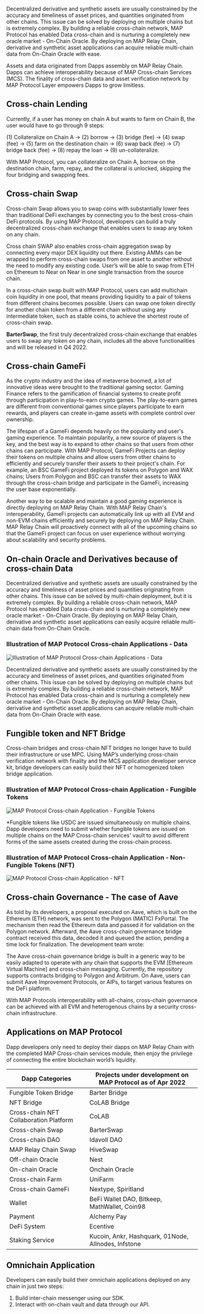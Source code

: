 Decentralized derivative and synthetic assets are usually constrained by the accuracy and timeliness of asset prices, and quantities originated from other chains. This issue can be solved by deploying on multiple chains but is extremely complex. By building a reliable cross-chain network, MAP Protocol has enabled Data cross-chain and is nurturing a completely new oracle market - On-Chain Oracle. By deploying on MAP Relay Chain, derivative and synthetic asset applications can acquire reliable multi-chain data from On-Chain Oracle with ease.

Assets and data originated from Dapps assembly on MAP Relay Chain. Dapps can achieve interoperability because of MAP Cross-chain Services (MCS). The finality of cross-chain data and asset verification network by MAP Protocol Layer empowers Dapps to grow limitless.

## Cross-chain Lending

Currently, if a user has money on chain A but wants to farm on Chain B, the user would have to go through 9 steps:

(1) Collateralize on Chain A -> (2) borrow -> (3) bridge (fee) -> (4) swap (fee) -> (5) farm on the destination chain -> (6) swap back (fee) -> (7) bridge back (fee) -> (8) repay the loan -> (9) un-collateralize.

With MAP Protocol, you can collateralize on Chain A, borrow on the destination chain, farm, repay, and the collateral is unlocked, skipping the four bridging and swapping fees.


## Cross-chain Swap

Cross-chain Swap allows you to swap coins with substantially lower fees than traditional DeFi exchanges by connecting you to the best cross-chain DeFi protocols. By using MAP Protocol, developers can build a truly decentralized cross-chain exchange that enables users to swap any token on any chain.
 
Cross chain SWAP also enables cross-chain aggregation swap by connecting every major DEX liquidity out there. Existing AMMs can be wrapped to perform cross-chain swaps from one asset to another without the need to modify any existing code. User’s will be able to swap from ETH on Ethereum to Near on Near in one single transaction from the source chain.

In a cross-chain swap built with MAP Protocol, users can add multichain coin liquidity in one pool, that means providing liquidity to a pair of tokens from different chains becomes possible. Users can swap one token directly for another chain token from a different chain without using any intermediate token, such as stable coins, to achieve the shortest route of cross-chain swap.

**BarterSwap**, the first truly decentralized cross-chain exchange that enables users to swap any token on any chain, includes all the above functionalities and will be released in Q4 2022. 


## Cross-chain GameFi

As the crypto industry and the idea of metaverse boomed, a lot of innovative ideas were brought to the traditional gaming sector. Gaming Finance refers to the gamification of financial systems to create profit through participation in play-to-earn crypto games. The play-to-earn games are different from conventional games since players participate to earn rewards, and players can create in-game assets with complete control over ownership. 

The lifespan of a GameFi depends heavily on the popularity and user's gaming experience. To maintain popularity, a new source of players is the key, and the best way is to expand to other chains so that users from other chains can participate. With MAP Protocol, GameFi Projects can deploy their tokens on multiple chains and allow users from other chains to efficiently and securely transfer their assets to their project's chain. For example, an BSC GameFi project deployed its tokens on Polygon and WAX chains; Users from Polygon and BSC can transfer their assets to WAX through the cross-chain bridge and participate in the GameFi, increasing the user base exponentially. 

Another way to be scalable and maintain a good gaming experience is directly deploying on MAP Relay Chain. With MAP Relay Chain's interoperability, GameFi projects can automatically link up with all EVM and non-EVM chains efficiently and securely by deploying on MAP Relay Chain. MAP Relay Chain will proactively connect with all of the upcoming chains so that the GameFi project can focus on user experience without worrying about scalability and security problems. 


## On-chain Oracle and Derivatives because of cross-chain Data

Decentralized derivative and synthetic assets are usually constrained by the accuracy and timeliness of asset prices and quantities originating from other chains. This issue can be solved by multi-chain deployment, but it is extremely complex. By building a reliable cross-chain network, MAP Protocol has enabled Data cross-chain and is nurturing a completely new oracle market - On-Chain Oracle. By deploying on MAP Relay Chain, derivative and synthetic asset applications can easily acquire reliable multi-chain data from On-Chain Oracle. 


### Illustration of MAP Protocol Cross-chain Applications - Data

![Illustration of MAP Protocol Cross-chain Applications - Data](dataflow.png)

Decentralized derivative and synthetic assets are usually constrained by the accuracy and timeliness of asset prices, and quantities originated from other chains. This issue can be solved by deploying on multiple chains but is extremely complex. By building a reliable cross-chain network, MAP Protocol has enabled Data cross-chain and is nurturing a completely new oracle market - On-Chain Oracle. By deploying on MAP Relay Chain, derivative and synthetic asset applications can acquire reliable multi-chain data from On-Chain Oracle with ease. 

## Fungible token and NFT Bridge

Cross-chain bridges and cross-chain NFT bridges no longer have to build their infrastructure or use MPC. Using MAP’s underlying cross-chain verification network with finality and the MCS application developer service kit, bridge developers can easily build their NFT or homogenized token bridge application.

### Illustration of MAP Protocol Cross-chain Application - Fungible Tokens

![MAP Protocol Cross-chain Application - Fungible Tokens](fungible.png)

*Fungible tokens like USDC are issued simultaneously on multiple chains. Dapp developers need to submit whether fungible tokens are issued on multiple chains on the MAP Cross-chain services' vault to avoid different forms of the same assets created during the cross-chain process.

### Illustration of MAP Protocol Cross-chain Application - Non-Fungible Tokens (NFT)

![MAP Protocol Cross-chain Application - NFT](nft_flow.png)

## Cross-chain Governance - The case of Aave

As told by its developers, a proposal executed on Aave, which is built on the Ethereum (ETH) network, was sent to the Polygon (MATIC) FxPortal. The mechanism then read the Ethereum data and passed it for validation on the Polygon network. Afterward, the Aave cross-chain governance bridge contract received this data, decoded it and queued the action, pending a time lock for finalization. The development team wrote:

The Aave cross-chain governance bridge is built in a generic way to be easily adapted to operate with any chain that supports the EVM [Ethereum Virtual Machine] and cross-chain messaging. Currently, the repository supports contracts bridging to Polygon and Arbitrum. On Aave, users can submit Aave Improvement Protocols, or AIPs, to target various features on the DeFi platform.

With MAP Protocols interoperability with all-chains, cross-chain governance can be achieved with all EVM and heterogenous chains by a security cross-chain infrastructure.


## Applications on MAP Protocol

Dapp developers only need to deploy their dapps on MAP Relay Chain with the completed MAP Cross-chain services module, then enjoy the privilege of connecting the entire blockchain world’s liquidity. 

| Dapp Categories | Projects under development on MAP Protocol as of Apr 2022 |
| ---- | ---- |
| Fungible Token Bridge | Barter Bridge |
| NFT Bridge | CoLAB Bridge |
| Cross-chain NFT Collaboration Platform | CoLAB |
| Cross-chain Swap | BarterSwap |
| Cross-chain DAO | Idavoll DAO |
| MAP Relay Chain Swap | HiveSwap |
| Off-chain Oracle | Nest |
| On-chain Oracle | Onchain Oracle |
| Cross-chain Farm | UniFarm |
| Cross-chain GameFi | Nextype, Spiritland |
| Wallet | BeFi Wallet DAO, Bitkeep, MathWallet, Coin98 |
| Payment | Alchemy Pay |
| DeFi System | Ecentive |
| Staking Service | Kucoin, Ankr, Hashquark, 01Node, Allnodes, Infstone |

## Omnichain Application
Developers can easily build their omnichain applications deployed on any chain in just two steps:
1. Build inter-chain messenger using our SDK.
2. Interact with on-chain vault and data through our API.

